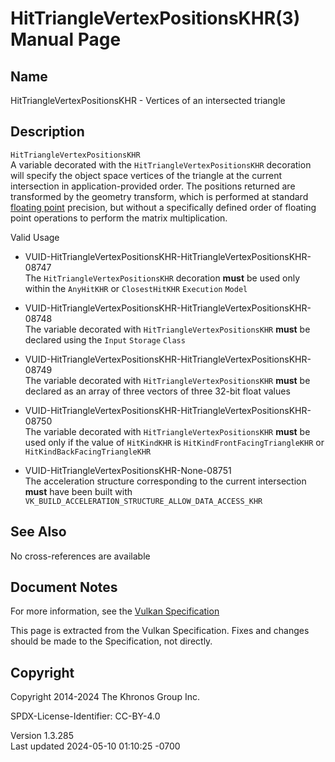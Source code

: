 # HitTriangleVertexPositionsKHR(3) Manual Page

## Name

HitTriangleVertexPositionsKHR - Vertices of an intersected triangle



## <a href="#_description" class="anchor"></a>Description

`HitTriangleVertexPositionsKHR`  
A variable decorated with the `HitTriangleVertexPositionsKHR` decoration
will specify the object space vertices of the triangle at the current
intersection in application-provided order. The positions returned are
transformed by the geometry transform, which is performed at standard <a
href="https://registry.khronos.org/vulkan/specs/1.3-extensions/html/vkspec.html#fundamentals-floatingpoint"
target="_blank" rel="noopener">floating point</a> precision, but without
a specifically defined order of floating point operations to perform the
matrix multiplication.

Valid Usage

- <a
  href="#VUID-HitTriangleVertexPositionsKHR-HitTriangleVertexPositionsKHR-08747"
  id="VUID-HitTriangleVertexPositionsKHR-HitTriangleVertexPositionsKHR-08747"></a>
  VUID-HitTriangleVertexPositionsKHR-HitTriangleVertexPositionsKHR-08747  
  The `HitTriangleVertexPositionsKHR` decoration **must** be used only
  within the `AnyHitKHR` or `ClosestHitKHR` `Execution` `Model`

- <a
  href="#VUID-HitTriangleVertexPositionsKHR-HitTriangleVertexPositionsKHR-08748"
  id="VUID-HitTriangleVertexPositionsKHR-HitTriangleVertexPositionsKHR-08748"></a>
  VUID-HitTriangleVertexPositionsKHR-HitTriangleVertexPositionsKHR-08748  
  The variable decorated with `HitTriangleVertexPositionsKHR` **must**
  be declared using the `Input` `Storage` `Class`

- <a
  href="#VUID-HitTriangleVertexPositionsKHR-HitTriangleVertexPositionsKHR-08749"
  id="VUID-HitTriangleVertexPositionsKHR-HitTriangleVertexPositionsKHR-08749"></a>
  VUID-HitTriangleVertexPositionsKHR-HitTriangleVertexPositionsKHR-08749  
  The variable decorated with `HitTriangleVertexPositionsKHR` **must**
  be declared as an array of three vectors of three 32-bit float values

- <a
  href="#VUID-HitTriangleVertexPositionsKHR-HitTriangleVertexPositionsKHR-08750"
  id="VUID-HitTriangleVertexPositionsKHR-HitTriangleVertexPositionsKHR-08750"></a>
  VUID-HitTriangleVertexPositionsKHR-HitTriangleVertexPositionsKHR-08750  
  The variable decorated with `HitTriangleVertexPositionsKHR` **must**
  be used only if the value of `HitKindKHR` is
  `HitKindFrontFacingTriangleKHR` or `HitKindBackFacingTriangleKHR`

- <a href="#VUID-HitTriangleVertexPositionsKHR-None-08751"
  id="VUID-HitTriangleVertexPositionsKHR-None-08751"></a>
  VUID-HitTriangleVertexPositionsKHR-None-08751  
  The acceleration structure corresponding to the current intersection
  **must** have been built with
  `VK_BUILD_ACCELERATION_STRUCTURE_ALLOW_DATA_ACCESS_KHR`

## <a href="#_see_also" class="anchor"></a>See Also

No cross-references are available

## <a href="#_document_notes" class="anchor"></a>Document Notes

For more information, see the <a
href="https://registry.khronos.org/vulkan/specs/1.3-extensions/html/vkspec.html#HitTriangleVertexPositionsKHR"
target="_blank" rel="noopener">Vulkan Specification</a>

This page is extracted from the Vulkan Specification. Fixes and changes
should be made to the Specification, not directly.

## <a href="#_copyright" class="anchor"></a>Copyright

Copyright 2014-2024 The Khronos Group Inc.

SPDX-License-Identifier: CC-BY-4.0

Version 1.3.285  
Last updated 2024-05-10 01:10:25 -0700
